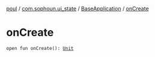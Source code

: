 [poul](../../index.md) / [com.sophoun.ui_state](../index.md) / [BaseApplication](index.md) / [onCreate](./on-create.md)

# onCreate

`open fun onCreate(): `[`Unit`](https://kotlinlang.org/api/latest/jvm/stdlib/kotlin/-unit/index.html)